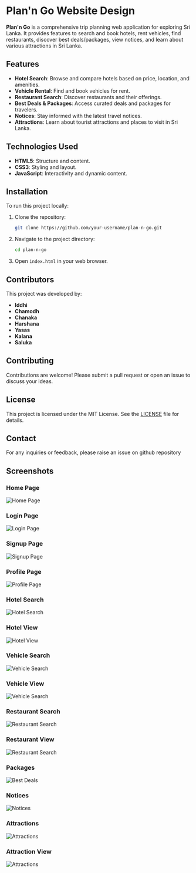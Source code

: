 # Plan'n Go Website Design

**Plan'n Go** is a comprehensive trip planning web application for exploring Sri Lanka. It provides features to search and book hotels, rent vehicles, find restaurants, discover best deals/packages, view notices, and learn about various attractions in Sri Lanka.

## Features

-   **Hotel Search**: Browse and compare hotels based on price, location, and amenities.
-   **Vehicle Rental**: Find and book vehicles for rent.
-   **Restaurant Search**: Discover restaurants and their offerings.
-   **Best Deals & Packages**: Access curated deals and packages for travelers.
-   **Notices**: Stay informed with the latest travel notices.
-   **Attractions**: Learn about tourist attractions and places to visit in Sri Lanka.

## Technologies Used

-   **HTML5**: Structure and content.
-   **CSS3**: Styling and layout.
-   **JavaScript**: Interactivity and dynamic content.

## Installation

To run this project locally:

1. Clone the repository:
    ```sh
    git clone https://github.com/your-username/plan-n-go.git
    ```
2. Navigate to the project directory:
    ```sh
    cd plan-n-go
    ```
3. Open `index.html` in your web browser.

## Contributors

This project was developed by:

-   **Iddhi**
-   **Chamodh**
-   **Chanaka**
-   **Harshana**
-   **Yasas**
-   **Kalana**
-   **Saluka**

## Contributing

Contributions are welcome! Please submit a pull request or open an issue to discuss your ideas.

## License

This project is licensed under the MIT License. See the [LICENSE](LICENSE) file for details.

## Contact

For any inquiries or feedback, please raise an issue on github repository

## Screenshots

### Home Page

![Home Page](/screenshots/home.png)

### Login Page

![Login Page](/screenshots/login.png)

### Signup Page

![Signup Page](/screenshots/signup.png)

### Profile Page

![Profile Page](/screenshots/profile.png)

### Hotel Search

![Hotel Search](/screenshots/hotel_search.png)

### Hotel View

![Hotel View](/screenshots/hotel_view.png)

### Vehicle Search

![Vehicle Search](/screenshots/vehicle_search.png)

### Vehicle View

![Vehicle Search](/screenshots/vehicle_view.png)

### Restaurant Search

![Restaurant Search](/screenshots/restaurant_search.png)

### Restaurant View

![Restaurant Search](/screenshots/restaurant_view.png)

### Packages

![Best Deals](/screenshots/packages.png)

### Notices

![Notices](/screenshots/notices.png)

### Attractions

![Attractions](/screenshots/attraction.png)

### Attraction View

![Attractions](/screenshots/attraction_view.png)
